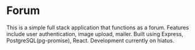 # Forum
This is a simple full stack application that functions as a forum. Features include user authentication, image upload, mailer. Built using Express, PostgreSQL(pg-promise), React. Development currently on hiatus.
